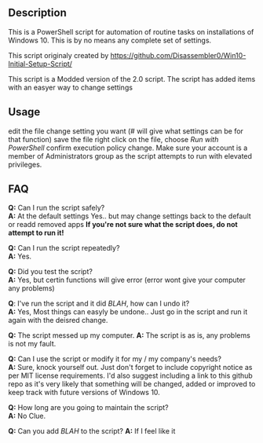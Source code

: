 ## Description

This is a PowerShell script for automation of routine tasks on installations of Windows 10. 
This is by no means any complete set of settings.

This script originaly created by https://github.com/Disassembler0/Win10-Initial-Setup-Script/

This script is a Modded version of the 2.0 script.
The script has added items with an easyer way to change settings

## Usage
edit the file
change setting you want (# will give what settings can be for that function)
save the file
right click on the file, 
choose *Run with PowerShell*
confirm execution policy change. 
Make sure your account is a member of Administrators group as the script attempts to run with elevated privileges.

## FAQ

**Q:** Can I run the script safely?  
**A:** At the default settings Yes.. but may change settings back to the default or readd removed apps 
**If you're not sure what the script does, do not attempt to run it!**

**Q:** Can I run the script repeatedly?  
**A:** Yes.

**Q:** Did you test the script?  
**A:** Yes, but certin functions will give error (error wont give your computer any problems)

**Q**: I've run the script and it did *BLAH*, how can I undo it?  
**A:** Yes, Most things can easyly be undone.. Just go in the script and run it again with the deisred change.

**Q:** The script messed up my computer.
**A:** The script is as is, any problems is not my fault.

**Q:** Can I use the script or modify it for my / my company's needs?  
**A:** Sure, knock yourself out. Just don't forget to include copyright notice as per MIT license requirements. I'd also suggest including a link to this github repo as it's very likely that something will be changed, added or improved to keep track with future versions of Windows 10.

**Q:** How long are you going to maintain the script?  
**A:** No Clue.

**Q:** Can you add *BLAH* to the script?
**A:** If I feel like it
